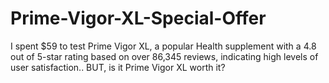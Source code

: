 # Prime-Vigor-XL-Special-Offer
I spent $59 to test Prime Vigor XL, a popular Health supplement with a 4.8 out of 5-star rating based on over 86,345 reviews, indicating high levels of user satisfaction.. BUT, is it Prime Vigor XL worth it?
